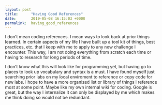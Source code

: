 ```yaml
---
layout: post
title:      "Having Good References"
date:       2019-05-08 16:15:03 +0000
permalink:  having_good_references
---
```



I don't mean coding references. I mean ways to look back at prior things learned. In certain aspects of my life I have built up a tool kit of things, best practices, etc. that I keep with me to apply to any new challenge I encounter. This way, I am not doing everything from scratch each time or having to research for long periods of time. 

I don't know what this will look like for programming yet, but having go to places to look up vocabulary and syntax is a must. I have found myself just searching prior labs on my local enviroment to reference or copy code for new labs. I hope to have a more organized list or library of things I reference most at some point. Maybe like my own internal wiki for coding. Google is great, but the way I internalize it can only be displayed by me which makes me think doing so would not be redundant. 
